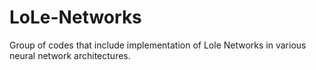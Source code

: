 # LoLe-Networks
Group of codes that include implementation of Lole Networks in various neural network architectures.
